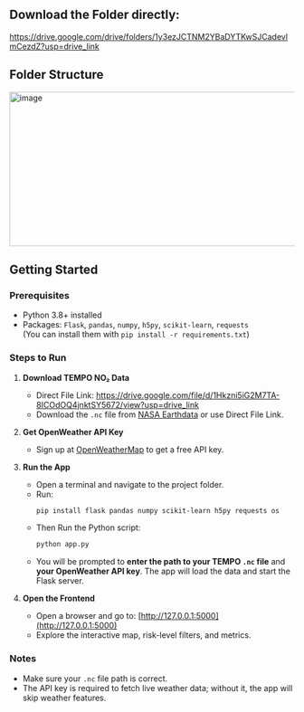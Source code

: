 ## Download the Folder directly: 
https://drive.google.com/drive/folders/1y3ezJCTNM2YBaDYTKwSJCadevlmCezdZ?usp=drive_link

## Folder Structure

<img width="696" height="273" alt="image" src="https://github.com/user-attachments/assets/a97917aa-c2a3-499c-8594-9f255434e022" />


## Getting Started

### Prerequisites
- Python 3.8+ installed
- Packages: `Flask`, `pandas`, `numpy`, `h5py`, `scikit-learn`, `requests`  
  (You can install them with `pip install -r requirements.txt`)

### Steps to Run
1. **Download TEMPO NO₂ Data**
   - Direct File Link: https://drive.google.com/file/d/1Hkzni5iG2M7TA-8ICOdOQ4jnktSY5672/view?usp=drive_link
   - Download the `.nc` file from [NASA Earthdata](https://search.earthdata.nasa.gov/search/granules?p=C2930763263-LARC_CLOUD&pg[0][v]=f&pg[0][gsk]=-start_date&tl=1725287065.877!4!!) or use Direct File Link.

3. **Get OpenWeather API Key**  
   - Sign up at [OpenWeatherMap](https://openweathermap.org/api) to get a free API key.

4. **Run the App**
   - Open a terminal and navigate to the project folder.
   - Run:  
     ```bash
     pip install flask pandas numpy scikit-learn h5py requests os
     ```
   - Then Run the Python script:  
     ```bash
     python app.py
     ```
   - You will be prompted to **enter the path to your TEMPO `.nc` file** and **your OpenWeather API key**. The app will load the data and start the Flask server.

5. **Open the Frontend**
   - Open a browser and go to: [http://127.0.0.1:5000](http://127.0.0.1:5000)
   - Explore the interactive map, risk-level filters, and metrics.

### Notes
- Make sure your `.nc` file path is correct.
- The API key is required to fetch live weather data; without it, the app will skip weather features.
